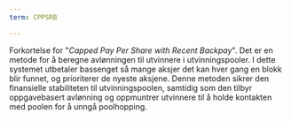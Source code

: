 ```yaml
---
term: CPPSRB

---
```

Forkortelse for "*Capped Pay Per Share with Recent Backpay*". Det er en metode for å beregne avlønningen til utvinnere i utvinningspooler. I dette systemet utbetaler bassenget så mange aksjer det kan hver gang en blokk blir funnet, og prioriterer de nyeste aksjene. Denne metoden sikrer den finansielle stabiliteten til utvinningspoolen, samtidig som den tilbyr oppgavebasert avlønning og oppmuntrer utvinnere til å holde kontakten med poolen for å unngå poolhopping.